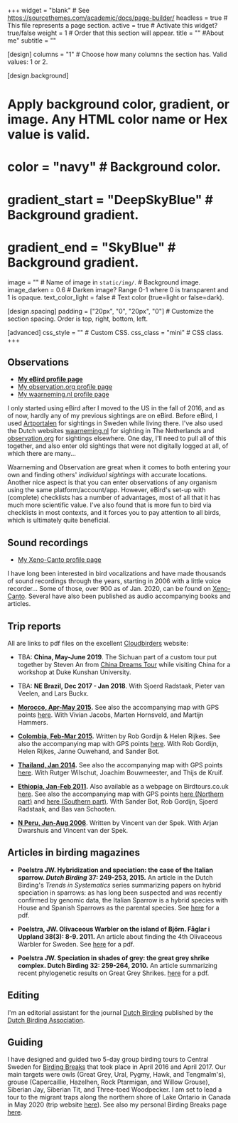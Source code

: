 +++
widget = "blank"  # See https://sourcethemes.com/academic/docs/page-builder/
headless = true  # This file represents a page section.
active = true # Activate this widget? true/false
weight = 1  # Order that this section will appear.
title = "" #About me"
subtitle = ""

[design]
  columns = "1" # Choose how many columns the section has. Valid values: 1 or 2.

[design.background]
  # Apply background color, gradient, or image. Any HTML color name or Hex value is valid.
  # color = "navy" # Background color.
  # gradient_start = "DeepSkyBlue" # Background gradient.
  # gradient_end = "SkyBlue" # Background gradient.
  image = ""  # Name of image in `static/img/`. # Background image.
  image_darken = 0.6  # Darken image? Range 0-1 where 0 is transparent and 1 is opaque.
  text_color_light = false # Text color (true=light or false=dark).

[design.spacing]
  padding = ["20px", "0", "20px", "0"] # Customize the section spacing. Order is top, right, bottom, left.

[advanced]
 css_style = "" # Custom CSS. 
 css_class = "mini" # CSS class.
+++

## Observations
- __[My eBird profile page](https://ebird.org/profile/MzI4MzE5/world/)__
- [My observation.org profile page](https://waarneming.nl/users/13020/)
- [My waarneming.nl profile page](https://observation.org/user/view/13020)

I only started using eBird after I moved to the US in the fall of 2016, and as of now, hardly any of my previous sightings are on eBird. Before eBird, I used [Artportalen](https://artportalen.se/) for sightings in Sweden while living there. I've also used the Dutch websites [waarneming.nl](https://waarneming.nl/) for sighting in The Netherlands and [observation.org](https://observation.org/) for sightings elsewhere. One day, I'll need to pull all of this together, and also enter old sightings that were not digitally logged at all, of which there are many...

Waarneming and Observation are great when it comes to both entering your own and finding others' *individual sightings* with accurate locations. Another nice aspect is that you can enter observations of any organism using the same platform/account/app. However, eBird's set-up with (complete) checklists has a number of advantages, most of all that it has much more scientific value. I've also found that is more fun to bird via checklists in most contexts, and it forces you to pay attention to all birds, which is ultimately quite beneficial.

## Sound recordings
- [My Xeno-Canto profile page](https://www.xeno-canto.org/contributor/RKAYEOOLQW)

I have long been interested in bird vocalizations and have made thousands of sound recordings through the years, starting in 2006 with a little voice recorder... Some of those, over 900 as of Jan. 2020, can be found on [Xeno-Canto](https://www.xeno-canto.org/). Several have also been published as audio accompanying books and articles.

## Trip reports
All are links to pdf files on the excellent [Cloudbirders](https://cloudbirders.com/) website:
- TBA: __China, May-June 2019__. The Sichuan part of a custom tour put together by Steven An from [China Dreams Tour](http://www.chinadreamstour.com/) while visiting China for a workshop at Duke Kunshan University.

- TBA: __NE Brazil, Dec 2017 - Jan 2018__. With Sjoerd Radstaak, Pieter van Veelen, and Lars Buckx.

- __[Morocco, Apr-May 2015](cloudbirders.com/be/download?filename=POELSTRA_Morocco_0405_2015.pdf).__ See also the accompanying map with GPS points [here](https://drive.google.com/open?id=1hd3j-ZFZJ9bTbAUw4xI5EHrt8uE&usp=sharing). With Vivian Jacobs, Marten Hornsveld, and Martijn Hammers.

- __[Colombia, Feb-Mar 2015](https://penguinbirding.files.wordpress.com/2015/04/reisverslag-colombia3.pdf).__ Written by Rob Gordijn & Helen Rijkes. See also the accompanying map with GPS points [here](https://www.google.com/maps/d/edit?mid=z1fz1i75IlBc.kiw4n9rAQFJw). With Rob Gordijn, Helen Rijkes, Janne Ouwehand, and Sander Bot.

- __[Thailand, Jan 2014](https://www.cloudbirders.com/be/download?filename=POELSTRA_Thailand_01_2014.pdf).__ See also the accompanying map with GPS points [here](https://drive.google.com/open?id=1MpKgrxyLKj8sjphj4ZpieuRTZZ8&usp=sharing). With Rutger Wilschut, Joachim Bouwmeester, and Thijs de Kruif.

- __[Ethiopia, Jan-Feb 2011](https://nas.sterren.frl/Apache/doc/doc00363.pdf).__ Also available as a webpage on Birdtours.co.uk [here](http://www.birdtours.co.uk/tripreports/ethiopia/ethiopia-9/ethiopia-2011.htm). See also the accompanying map with GPS points [here (Northern part)](https://drive.google.com/open?id=1Na_XlFvZnH0mDPMW6mDR7djvpp4&usp=sharing) and [here (Southern part)](https://drive.google.com/open?id=1xLgeKAWpsdtpu1YY6LMx6g5krIk&usp=sharing). With Sander Bot, Rob Gordijn, Sjoerd Radstaak, and Bas van Schooten.

- __[N Peru, Jun-Aug 2006](https://www.cloudbirders.com/be/download?filename=VANDERSPEK_Peru_0608_2006.pdf)__. Written by Vincent van der Spek. With Arjan Dwarshuis and Vincent van der Spek.


## Articles in birding magazines
- __Poelstra JW. Hybridization and speciation: the case of the Italian sparrow. *Dutch Birding* 37: 249-253, 2015.__
  An article in the Dutch Birding's *Trends in Systematics* series summarizing papers on hybrid speciation in sparrows: as has long been suspected and was recently confirmed by genomic data, the Italian Sparrow is a hybrid species with House and Spanish Sparrows as the parental species. See [here](https://www.dutchbirding.nl/journal/pdf/DB_2015_37_4.pdf#page=41) for a pdf.

- __Poelstra, JW. Olivaceous Warbler on the island of Björn. Fåglar i Uppland 38(3): 8-9. 2011.__
  An article about finding the 4th Olivaceous Warbler for Sweden. See [here](http://gamla.uof.nu/fiu/artiklar/Olivaceous_Warbler_on_the_island_of_Bjorn.pdf) for a pdf.

- __Poelstra JW. Speciation in shades of grey: the great grey shrike complex. Dutch Birding 32: 259-264, 2010.__ An article summarizing recent phylogenetic results on Great Grey Shrikes. [here](https://www.dutchbirding.nl/journal/pdf/DB_2010_32_4.pdf#page=34) for a pdf.

## Editing
I'm an editorial assistant for the journal [Dutch Birding](https://www.dutchbirding.nl/journal) published by the [Dutch Birding Association](https://www.dutchbirding.nl/).

## Guiding
I have designed and guided two 5-day group birding tours to Central Sweden for [Birding Breaks](https://www.birdingbreaks.nl/) that took place in April 2016 and April 2017. Our main targets were owls (Great Grey, Ural, Pygmy, Hawk, and Tengmalm's), grouse (Capercaillie, Hazelhen, Rock Ptarmigan, and Willow Grouse), Siberian Jay, Siberian Tit, and Three-toed Woodpecker. I am set to lead a tour to the migrant traps along the northern shore of Lake Ontario in Canada in May 2020 (trip website [here](https://www.birdingbreaks.nl/vogelreis_canada_point_pelee)). See also my personal Birding Breaks page [here](https://www.birdingbreaks.nl/reisleider_jelmer_poelstra).

